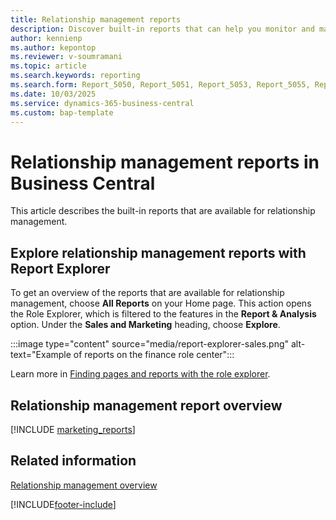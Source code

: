 ```yaml
---
title: Relationship management reports
description: Discover built-in reports that can help you monitor and manage your relationship management activities.
author: kennienp
ms.author: kepontop
ms.reviewer: v-soumramani
ms.topic: article
ms.search.keywords: reporting
ms.search.form: Report_5050, Report_5051, Report_5053, Report_5055, Report_5056, Report_5058, Report_5060, Report_5061, Report_5062, Report_5063, Report_5064, Report_5066, Report_5065, Report_5067, Report_5068
ms.date: 10/03/2025
ms.service: dynamics-365-business-central
ms.custom: bap-template
---
```


# Relationship management reports in Business Central

This article describes the built-in reports that are available for relationship management.

## Explore relationship management reports with Report Explorer

To get an overview of the reports that are available for relationship management, choose **All Reports** on your Home page. This action opens the Role Explorer, which is filtered to the features in the **Report & Analysis** option. Under the **Sales and Marketing** heading, choose **Explore**.

:::image type="content" source="media/report-explorer-sales.png" alt-text="Example of reports on the finance role center":::

Learn more in [Finding pages and reports with the role explorer](ui-role-explorer.md).

## Relationship management report overview

[!INCLUDE [marketing_reports](includes/marketing-reports-include.md)]

## Related information

[Relationship management overview](marketing-relationship-management.md)  

[!INCLUDE[footer-include](includes/footer-banner.md)]

